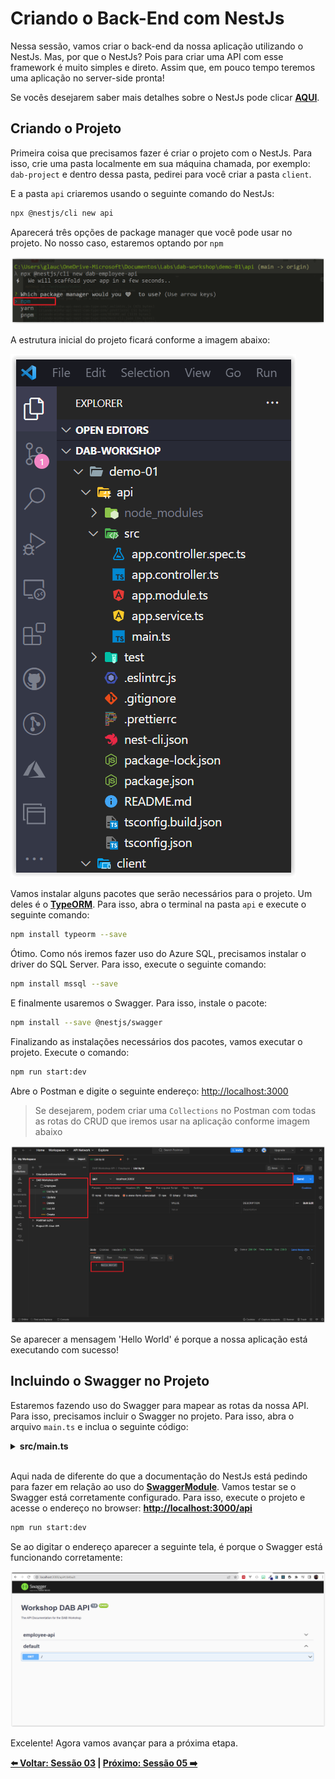 # Criando o Back-End com NestJs

Nessa sessão, vamos criar o back-end da nossa aplicação utilizando o NestJs. Mas, por que o NestJs? Pois para criar uma API com esse framework é muito simples e direto. Assim que, em pouco tempo teremos uma aplicação no server-side pronta!

Se vocês desejarem saber mais detalhes sobre o NestJs pode clicar **[AQUI](https://nestjs.com/)**.

## Criando o Projeto

Primeira coisa que precisamos fazer é criar o projeto com o NestJs. Para isso, crie uma pasta localmente em sua máquina chamada, por exemplo: `dab-project` e dentro dessa pasta, pedirei para você criar a pasta `client`.

E a pasta `api` criaremos usando o seguinte comando do NestJs:


```bash
npx @nestjs/cli new api
```

Aparecerá três opções de package manager que você pode usar no projeto. No nosso caso, estaremos optando por `npm`

![image-03](./../../workshop-images/image-03.jpg)

A estrutura inicial do projeto ficará conforme a imagem abaixo:

![image-04](./../../workshop-images/image-04.jpg)

Vamos instalar alguns pacotes que serão necessários para o projeto. Um deles é o **[TypeORM](https://typeorm.io/)**. Para isso, abra o terminal na pasta `api` e execute o seguinte comando:

```bash
npm install typeorm --save
```

Ótimo. Como nós iremos fazer uso do Azure SQL, precisamos instalar o driver do SQL Server. Para isso, execute o seguinte comando:

```bash
npm install mssql --save
```

E finalmente usaremos o Swagger. Para isso, instale o pacote:

```bash
npm install --save @nestjs/swagger
```

Finalizando as instalações necessários dos pacotes, vamos executar o projeto. Execute o comando:

```bash
npm run start:dev
```

Abre o Postman e digite o seguinte endereço: [http://localhost:3000](http://localhost:3000/)

> Se desejarem, podem criar uma `Collections` no Postman com todas as rotas do CRUD que iremos usar na aplicação conforme imagem abaixo

![image-05](./../../workshop-images/image-05.jpg)

Se aparecer a mensagem 'Hello World' é porque a nossa aplicação está executando com sucesso!

## Incluindo o Swagger no Projeto

Estaremos fazendo uso do Swagger para mapear as rotas da nossa API. Para isso, precisamos incluir o Swagger no projeto. Para isso, abra o arquivo `main.ts` e inclua o seguinte código:

<details><summary><b>src/main.ts</b></summary>

```typescript
import { NestFactory } from '@nestjs/core';
import { DocumentBuilder, SwaggerModule } from '@nestjs/swagger';
import { AppModule } from './app.module';

async function bootstrap() {
  const app = await NestFactory.create(AppModule);

  const config = new DocumentBuilder()
    .setTitle('Workshop DAB API')
    .setDescription('The API Documentation for the DAB Workshop')
    .setVersion('1.0')
    .addTag('employee-api')
    .build();

  const document = SwaggerModule.createDocument(app, config);
  SwaggerModule.setup('api', app, document);

  await app.listen(3000);
}
bootstrap();
```
</details>
<br/>

Aqui nada de diferente do que a documentação do NestJs está pedindo para fazer em relação ao uso do **[SwaggerModule](https://docs.nestjs.com/openapi/introduction)**. Vamos testar se o Swagger está corretamente configurado. Para isso, execute o projeto e acesse o endereço no browser: **[http://localhost:3000/api](http://localhost:3000/api)**

```bash
npm run start:dev
```

Se ao digitar o endereço aparecer a seguinte tela, é porque o Swagger está funcionando corretamente:

![image-06](./../../workshop-images/image-06.jpg)

Excelente! Agora vamos avançar para a próxima etapa.

**[⬅️ Voltar: Sessão 03](./03-session.md) | **[Próximo: Sessão 05 ➡️](./05-session.md)****


